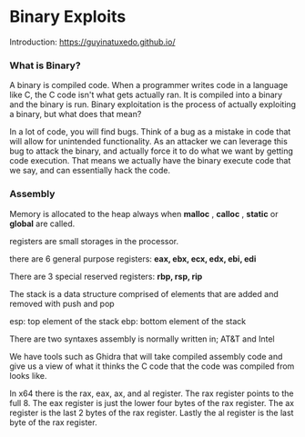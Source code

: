 # Binary Exploits

Introduction: https://guyinatuxedo.github.io/


### What is Binary?

A binary is compiled code. When a programmer writes code in a language like C, the C code isn't what gets actually ran. It is compiled into a binary and the binary is run. Binary exploitation is the process of actually exploiting a binary, but what does that mean?

In a lot of code, you will find bugs. Think of a bug as a mistake in code that will allow for unintended functionality. As an attacker we can leverage this bug to attack the binary, and actually force it to do what we want by getting code execution. That means we actually have the binary execute code that we say, and can essentially hack the code.

### Assembly

Memory is allocated to the heap always when **malloc** , **calloc** , **static** or **global** are called.

registers are small storages in the processor.

there are 6 general purpose registers: **eax, ebx, ecx, edx, ebi, edi**

There are 3 special reserved registers: **rbp, rsp, rip**

The stack is a data structure comprised of elements that are added and removed with push and pop

esp: top element of the stack
ebp: bottom element of the stack

There are two syntaxes assembly is normally written in; AT&T and Intel

We have tools such as Ghidra that will take compiled assembly code and give us a view of what it thinks the C code that the code was compiled from looks like.

In x64 there is the rax, eax, ax, and al register. The rax register points to the full 8. The eax register is just the lower four bytes of the rax register. The ax register is the last 2 bytes of the rax register. Lastly the al register is the last byte of the rax register.

